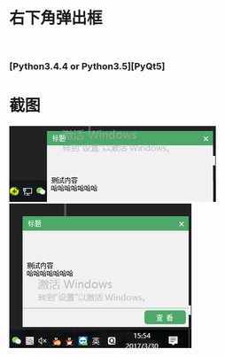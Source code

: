 # 右下角弹出框
<br />

### [Python3.4.4 or Python3.5][PyQt5]

# 截图
<img src="ScreenShot/1.png" />
<img src="ScreenShot/2.png" />